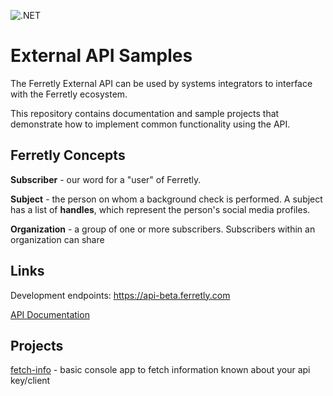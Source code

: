 ![.NET](https://github.com/ferretly/External-API-Samples/workflows/.NET/badge.svg)

# External API Samples

The Ferretly External API can be used by systems integrators to interface with the Ferretly ecosystem.

This repository contains documentation and sample projects that demonstrate how to implement common functionality using the API.

## Ferretly Concepts

**Subscriber** - our word for a "user" of Ferretly. 

**Subject** - the person on whom a background check is performed. A subject has a list of **handles**, which represent the person's social media profiles.

**Organization** - a group of one or more subscribers. Subscribers within an organization can share 

## Links

Development endpoints: https://api-beta.ferretly.com

[API Documentation](https://documenter.getpostman.com/view/13665914/TVmTca9e)

## Projects
[fetch-info](/fetch_info) - basic console app to fetch information known about your api key/client
